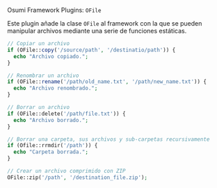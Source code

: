 Osumi Framework Plugins: `OFile`

Este plugin añade la clase `OFile` al framework con la que se pueden manipular archivos mediante una serie de funciones estáticas.

```php
// Copiar un archivo
if (OFile::copy('/source/path', '/destinatio/path')) {
  echo "Archivo copiado.";
}

// Renombrar un archivo
if (OFile::rename('/path/old_name.txt', '/path/new_name.txt')) {
  echo "Archivo renombrado.";
}

// Borrar un archivo
if (OFile::delete('/path/file.txt')) {
  echo "Archivo borrado.";
}

// Borrar una carpeta, sus archivos y sub-carpetas recursivamente
if (Ofile::rrmdir('/path')) {
  echo "Carpeta borrada.";
}

// Crear un archivo comprimido con ZIP
OFile::zip('/path', '/destination_file.zip');
```
